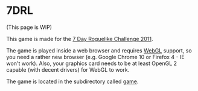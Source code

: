 7DRL
====

(This page is WIP)

This game is made for the [7 Day Roguelike Challenge 2011](http://roguebasin.roguelikedevelopment.org/index.php?title=7DRL_Contest_2011).

The game is played inside a web browser and requires [WebGL](http://www.khronos.org/webgl/) support, so you need a rather new browser (e.g. Google Chrome 10 or Firefox 4 - IE won't work). Also, your graphics card needs to be at least OpenGL 2 capable (with decent drivers) for WebGL to work.

The game is located in the subdirectory called [game](game/).

